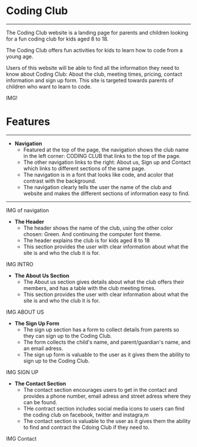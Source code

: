 #  Coding Club
<hr>
The Coding Club website is a landing page for parents and children looking for a fun coding club for kids aged 8 to 18.

The Coding Club offers fun activities for kids to learn how to code from a young age.

Users of this website will be able to find all the information they need to know about Coding Club: About the club, meeting times, pricing, contact information and sign up form. This site is targeted towards parents of children who want to learn to code.

IMG!

# Features


<hr>

-  **Navigation**
     -  Featured at the top of the page, the navigation shows the club name in the left corner: CODING CLUB that links to the top of the page.
     -  The other navigation links to the right: About us, Sign up and Contact which links to different sections of the same page.
     -  The navigation is in a font that looks like code, and acolor that contrast with the background.
     -  The navigation clearly tells the user the name of the club and website and makes the different sections of information easy to find.

<hr>

IMG of navigation


-  **The Header**
    -  The header shows the name of the club, using the other color chosen: Green. And continuing the computer font theme.
    -  The header explains the club is for kids aged 8 to 18
    -  This section provides the user with clear information about what the site is and who the club it is for.

IMG INTRO

-  **The About Us Section**
    -  The About us section gives details about what the club offers their members, and has a table with the club meeting times.
    -  This section provides the user with clear information about what the site is and who the club it is for.

 IMG ABOUT US

-  **The Sign Up Form**
    -  The sign up section has a form to collect details from parents so they can sign up to the Coding Club.
    -  The form collects the child's name, and parent/guardian's name, and an email adress.
    -  The sign up form is valuable to the user as it gives them the ability to sign up to the Coding Club.


IMG SIGN UP

-  **The Contact Section**
    -  The contact section encourages users to get in the contact and provides a phone number, email adress and street adress where they can be found.
    -  THe contract section includes social media icons to users can find the coding club on facebook, twitter and instagra,m
    -  The contact section is valuable to the user as it gives them the ability to find and contract the Cdoing Club if they need to.

   
IMG Contact
